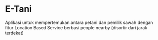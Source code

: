 # E-Tani
 Aplikasi untuk mempertemukan antara petani dan pemilik sawah dengan fitur Location Based Service berbasi people nearby (disortir dari jarak terdekat)
